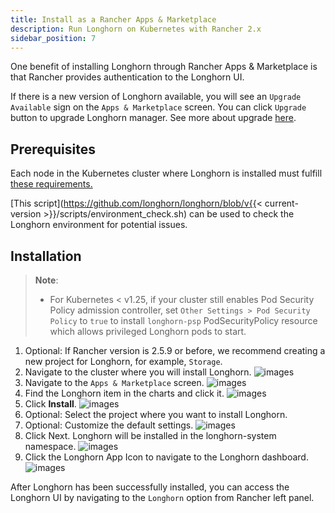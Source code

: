 ```yaml
---
title: Install as a Rancher Apps & Marketplace
description: Run Longhorn on Kubernetes with Rancher 2.x
sidebar_position: 7
---
```


One benefit of installing Longhorn through Rancher Apps & Marketplace is that Rancher provides authentication to the Longhorn UI.

If there is a new version of Longhorn available, you will see an `Upgrade Available` sign on the `Apps & Marketplace` screen. You can click `Upgrade` button to upgrade Longhorn manager. See more about upgrade [here](../upgrade).

## Prerequisites

Each node in the Kubernetes cluster where Longhorn is installed must fulfill [these requirements.](..#installation-requirements)

[This script](https://github.com/longhorn/longhorn/blob/v{{< current-version >}}/scripts/environment_check.sh) can be used to check the Longhorn environment for potential issues.

## Installation

> **Note**:
> * For Kubernetes < v1.25, if your cluster still enables Pod Security Policy admission controller, set `Other Settings > Pod Security Policy` to `true` to install `longhorn-psp` PodSecurityPolicy resource which allows privileged Longhorn pods to start.

1. Optional: If Rancher version is 2.5.9 or before, we recommend creating a new project for Longhorn, for example, `Storage`.
2. Navigate to the cluster where you will install Longhorn.
    ![images](/img/screenshots/install/rancher-2.6/select-project.png)
3. Navigate to the `Apps & Marketplace` screen.
    ![images](/img/screenshots/install/rancher-2.6/apps-launch.png)
4. Find the Longhorn item in the charts and click it.
    ![images](/img/screenshots/install/rancher-2.6/longhorn.png)
5. Click **Install**.
    ![images](/img/screenshots/install/rancher-2.6/longhorn-chart.png)
6. Optional: Select the project where you want to install Longhorn.
7. Optional: Customize the default settings.
    ![images](/img/screenshots/install/rancher-2.6/launch-longhorn.png)
8. Click Next. Longhorn will be installed in the longhorn-system namespace.
    ![images](/img/screenshots/install/rancher-2.6/installed-longhorn.png)
9. Click the Longhorn App Icon to navigate to the Longhorn dashboard.
    ![images](/img/screenshots/install/rancher-2.6/dashboard.png)

After Longhorn has been successfully installed, you can access the Longhorn UI by navigating to the `Longhorn` option from Rancher left panel.
